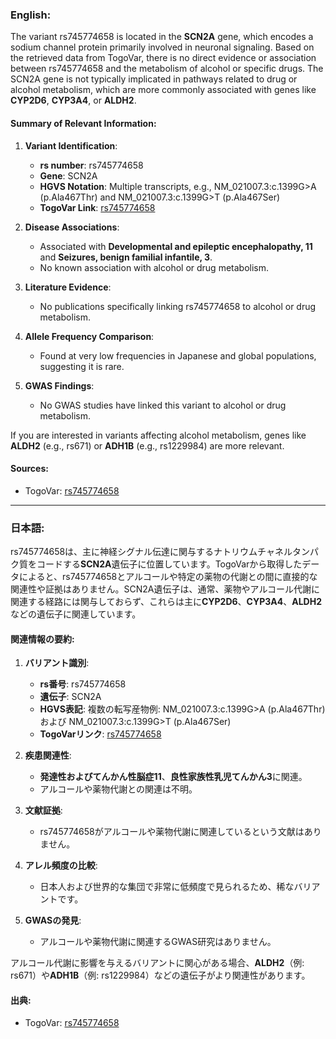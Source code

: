 ### English:
The variant rs745774658 is located in the **SCN2A** gene, which encodes a sodium channel protein primarily involved in neuronal signaling. Based on the retrieved data from TogoVar, there is no direct evidence or association between rs745774658 and the metabolism of alcohol or specific drugs. The SCN2A gene is not typically implicated in pathways related to drug or alcohol metabolism, which are more commonly associated with genes like **CYP2D6**, **CYP3A4**, or **ALDH2**.

#### Summary of Relevant Information:
1. **Variant Identification**:
   - **rs number**: rs745774658
   - **Gene**: SCN2A
   - **HGVS Notation**: Multiple transcripts, e.g., NM_021007.3:c.1399G>A (p.Ala467Thr) and NM_021007.3:c.1399G>T (p.Ala467Ser)
   - **TogoVar Link**: [rs745774658](https://togovar.org/variant/tgv9339051)

2. **Disease Associations**:
   - Associated with **Developmental and epileptic encephalopathy, 11** and **Seizures, benign familial infantile, 3**.
   - No known association with alcohol or drug metabolism.

3. **Literature Evidence**:
   - No publications specifically linking rs745774658 to alcohol or drug metabolism.

4. **Allele Frequency Comparison**:
   - Found at very low frequencies in Japanese and global populations, suggesting it is rare.

5. **GWAS Findings**:
   - No GWAS studies have linked this variant to alcohol or drug metabolism.

If you are interested in variants affecting alcohol metabolism, genes like **ALDH2** (e.g., rs671) or **ADH1B** (e.g., rs1229984) are more relevant.

#### Sources:
- TogoVar: [rs745774658](https://togovar.org/variant/tgv9339051)

---

### 日本語:
rs745774658は、主に神経シグナル伝達に関与するナトリウムチャネルタンパク質をコードする**SCN2A**遺伝子に位置しています。TogoVarから取得したデータによると、rs745774658とアルコールや特定の薬物の代謝との間に直接的な関連性や証拠はありません。SCN2A遺伝子は、通常、薬物やアルコール代謝に関連する経路には関与しておらず、これらは主に**CYP2D6**、**CYP3A4**、**ALDH2**などの遺伝子に関連しています。

#### 関連情報の要約:
1. **バリアント識別**:
   - **rs番号**: rs745774658
   - **遺伝子**: SCN2A
   - **HGVS表記**: 複数の転写産物例: NM_021007.3:c.1399G>A (p.Ala467Thr) および NM_021007.3:c.1399G>T (p.Ala467Ser)
   - **TogoVarリンク**: [rs745774658](https://togovar.org/variant/tgv9339051)

2. **疾患関連性**:
   - **発達性およびてんかん性脳症11**、**良性家族性乳児てんかん3**に関連。
   - アルコールや薬物代謝との関連は不明。

3. **文献証拠**:
   - rs745774658がアルコールや薬物代謝に関連しているという文献はありません。

4. **アレル頻度の比較**:
   - 日本人および世界的な集団で非常に低頻度で見られるため、稀なバリアントです。

5. **GWASの発見**:
   - アルコールや薬物代謝に関連するGWAS研究はありません。

アルコール代謝に影響を与えるバリアントに関心がある場合、**ALDH2**（例: rs671）や**ADH1B**（例: rs1229984）などの遺伝子がより関連性があります。

#### 出典:
- TogoVar: [rs745774658](https://togovar.org/variant/tgv9339051)